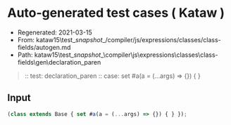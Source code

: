 # Auto-generated test cases ( Kataw )
- Regenerated: 2021-03-15
- From: kataw15\test\__snapshot__/compiler/js/expressions/classes/class-fields/autogen.md
- Path: kataw15\test\__snapshot__\compiler\js\expressions\classes\class-fields\gen\declaration_paren
> :: test: declaration_paren
> :: case: set #a(a = (...args) => {}) { }
## Input

`````js
(class extends Base { set #a(a = (...args) => {}) { } });
`````
